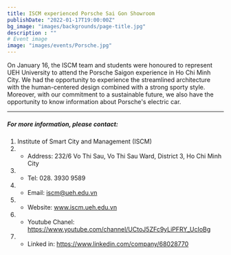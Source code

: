 ```yaml
---
title: ISCM experienced Porsche Sai Gon Showroom 
publishDate: "2022-01-17T19:00:00Z"
bg_image: "images/backgrounds/page-title.jpg"
description : ""
# Event image
image: "images/events/Porsche.jpg"
---
```


<!--StartFragment-->


On January 16, the ISCM team and students were honoured to represent UEH University to attend the Porsche Saigon experience in Ho Chi Minh City.
We had the opportunity to experience the streamlined architecture with the human-centered design combined with a strong sporty style. Moreover, with our commitment to a sustainable future, we also have the opportunity to know information about Porsche's electric car.

***
##### For more information, please contact:
1. Institute of Smart City and Management (ISCM)
2. * Address: 232/6 Vo Thi Sau, Vo Thi Sau Ward, District 3, Ho Chi Minh City
3. * Tel: 028. 3930 9589
3. * Email: iscm@ueh.edu.vn 
3. * Website: www.iscm.ueh.edu.vn
4. * Youtube Chanel: https://www.youtube.com/channel/UCtoJ5ZFc9yLiPFRY_UcIoBg
5. * Linked in: https://www.linkedin.com/company/68028770